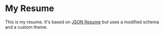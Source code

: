 # My Resume

This is my resume. It's based on [JSON Resume](https://jsonresume.org/) but uses a modified schema and a custom theme.
